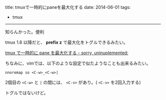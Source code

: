 title: tmuxで一時的にpaneを最大化する
date: 2014-06-01
tags:
  - tmux
---

知らんかった。便利

tmux 1.8 以降だと、 **prefix z** で最大化をトグルできるみたい。

[tmux で一時的に pane を最大化する - sorry,
uninuplemented:](http://rhysd.hatenablog.com/entry/2013/09/16/003620)

ちなみに、vimでは、以下のような設定で似たようなことも出来るみたい。

```vim
nnoremap so <C-w>_<C-w>|
```

2個目の `<C-w>` と `|` の間には、 `<C-v>`
があり。( `<C-v>` を2回入力する)

トグルではないけど。
